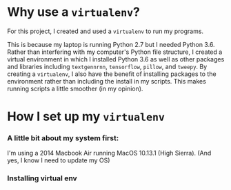 # Why use a ```virtualenv```?
For this project, I created and used a ```virtualenv``` to run my programs. 

This is because my laptop is running Python 2.7 but I needed Python 3.6. 
Rather than interfering with my computer's Python file structure, 
I created a virtual environment in which I installed Python 3.6 as well as other packages and libraries
including ```textgennrnn```, ```tensorflow```, ```pillow```, and ```tweepy```. 
By creating a ```virtualenv```, I also have the benefit of installing packages to the environment rather than including
the install in my scripts. This makes running scripts a little smoother (in my opinion). 

# How I set up my ```virtualenv```

### A little bit about my system first:
I'm using a 2014 Macbook Air running MacOS 10.13.1 (High Sierra). (And yes, I know I need to update my OS)

### Installing virtual env
